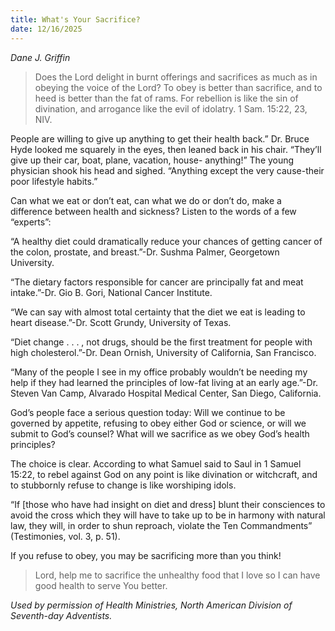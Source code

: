 ```yaml
---
title: What's Your Sacrifice?
date: 12/16/2025
---
```


_Dane J. Griffin_

> <p></p>
> Does the Lord delight in burnt offerings and sacrifices as much as in obeying the voice of the Lord? To obey is better than sacrifice, and to heed is better than the fat of rams. For rebellion is like the sin of divination, and arrogance like the evil of idolatry. 1 Sam. 15:22, 23, NIV.

People are willing to give up anything to get their health back.” Dr. Bruce Hyde looked me squarely in the eyes, then leaned back in his chair. “They’ll give up their car, boat, plane, vacation, house- anything!” The young physician shook his head and sighed. “Anything except the very cause-their poor lifestyle habits.”

Can what we eat or don’t eat, can what we do or don’t do, make a difference between health and sickness? Listen to the words of a few “experts”:

“A healthy diet could dramatically reduce your chances of getting cancer of the colon, prostate, and breast.”-Dr. Sushma Palmer, Georgetown University.

“The dietary factors responsible for cancer are principally fat and meat intake.”-Dr. Gio B. Gori, National Cancer Institute.

“We can say with almost total certainty that the diet we eat is leading to heart disease.”-Dr. Scott Grundy, University of Texas.

“Diet change . . . , not drugs, should be the first treatment for people with high cholesterol.”-Dr. Dean Ornish, University of California, San Francisco.

“Many of the people I see in my office probably wouldn’t be needing my help if they had learned the principles of low-fat living at an early age.”-Dr. Steven Van Camp, Alvarado Hospital Medical Center, San Diego, California.

God’s people face a serious question today: Will we continue to be governed by appetite, refusing to obey either God or science, or will we submit to God’s counsel? What will we sacrifice as we obey God’s health principles?

The choice is clear. According to what Samuel said to Saul in 1 Samuel 15:22, to rebel against God on any point is like divination or witchcraft, and to stubbornly refuse to change is like worshiping idols.

“If [those who have had insight on diet and dress] blunt their consciences to avoid the cross which they will have to take up to be in harmony with natural law, they will, in order to shun reproach, violate the Ten Commandments” (Testimonies, vol. 3, p. 51).

If you refuse to obey, you may be sacrificing more than you think!

> <callout></callout>
> Lord, help me to sacrifice the unhealthy food that I love so I can have good health to serve You better.

_Used by permission of Health Ministries, North American Division of Seventh-day Adventists._